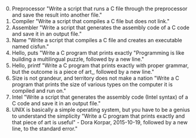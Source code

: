 0. Preprocessor "Write a script that runs a C file through the preprocessor and save the result into another file."
1. Compiler "Write a script that compiles a C file but does not link."
2. Assembler "Write a script that generates the assembly code of a C code and save it in an output file."
3. Name "Write a script that compiles a C file and creates an executable named cisfun."
4. Hello, puts "Write a C program that prints exactly "Programming is like building a multilingual puzzle, followed by a new line."
5. Hello, printf "Write a C program that prints exactly with proper grammar, but the outcome is a piece of art,, followed by a new line."
6. Size is not grandeur, and territory does not make a nation "Write a C program that prints the size of various types on the computer it is compiled and run on."
7. Intel "Write a script that generates the assembly code (Intel syntax) of a C code and save it in an output file."
8. UNIX is basically a simple operating system, but you have to be a genius to understand the simplicity  "Write a C program that prints exactly and that piece of art is useful" - Dora Korpar, 2015-10-19, followed by a new line, to the standard error."

